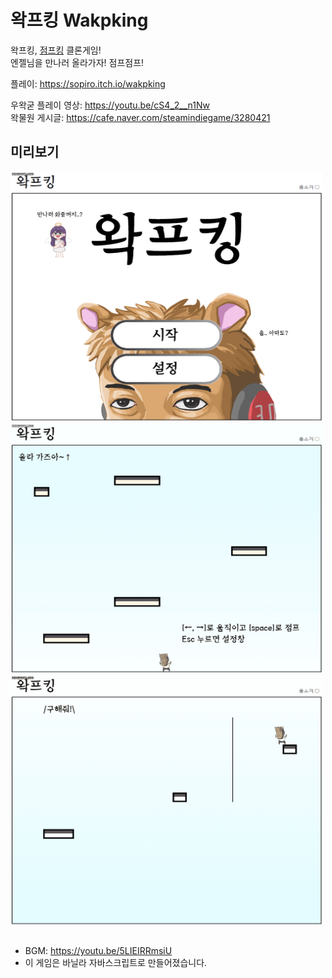 # 왁프킹 Wakpking

왁프킹, [점프킹](https://namu.wiki/w/Jump%20King?from=%EC%A0%90%ED%94%84%ED%82%B9) 클론게임!  
엔젤님을 만나러 올라가자! 점프점프!


플레이: https://sopiro.itch.io/wakpking

우왁굳 플레이 영상: https://youtu.be/cS4_2__n1Nw  
왁물원 게시글: https://cafe.naver.com/steamindiegame/3280421  

## 미리보기

<img src=".github/img1.gif" width="500" height="400" />

<img src=".github/img2.gif" width="500" height="400" />

<img src=".github/img3.gif" width="500" height="400" />

## 
- BGM: https://youtu.be/5LIEIRRmsiU  
- 이 게임은 바닐라 자바스크립트로 만들어졌습니다.  
